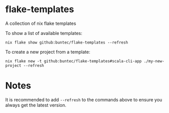 # flake-templates

A collection of nix flake templates

To show a list of available templates:
```shell
nix flake show github:buntec/flake-templates --refresh
```

To create a new project from a template:
```shell
nix flake new -t github:buntec/flake-templates#scala-cli-app ./my-new-project --refresh
```

# Notes
It is recommended to add `--refresh` to the commands above to ensure you always get the latest version.
